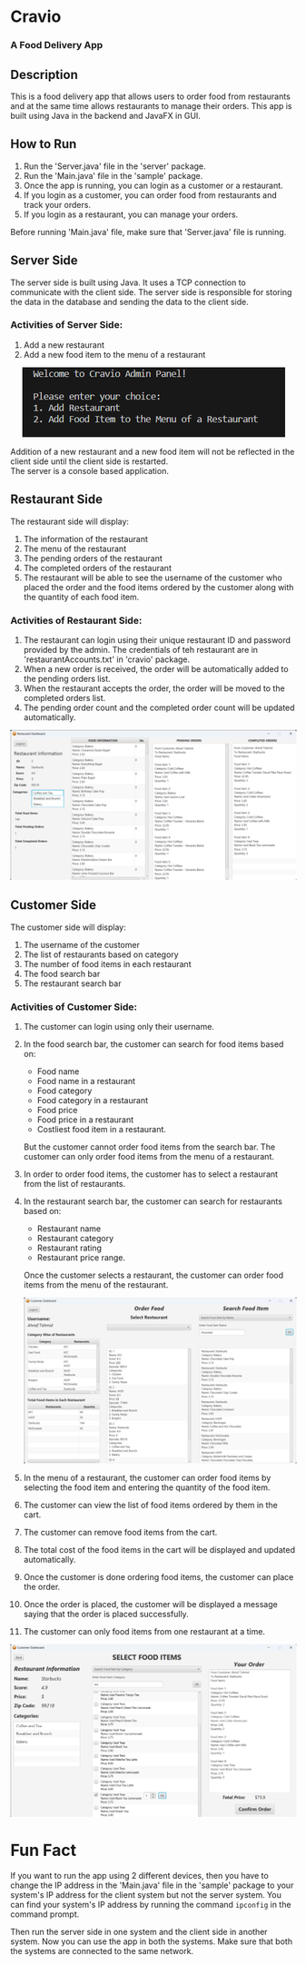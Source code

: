 # Cravio
### A Food Delivery App

## Description
This is a food delivery app that allows users to order food from restaurants and at the same time allows restaurants to manage their orders.
This app is built using Java in the backend and JavaFX in GUI.

## How to Run
1. Run the 'Server.java' file in the 'server' package.
2. Run the 'Main.java' file in the 'sample' package.
3. Once the app is running, you can login as a customer or a restaurant.
4. If you login as a customer, you can order food from restaurants and track your orders.
5. If you login as a restaurant, you can manage your orders.

Before running 'Main.java' file, make sure that 'Server.java' file is running.

## Server Side
The server side is built using Java. It uses a TCP connection to communicate with the client side. The server side is responsible for storing the data in the database and sending the data to the client side.

### Activities of Server Side:
1. Add a new restaurant
2. Add a new food item to the menu of a restaurant

<p align = "center">
  <img src="image.png" alt="Server Image">
</p>

Addition of a new restaurant and a new food item will not be reflected in the client side until the client side is restarted.  
The server is a console based application.  

## Restaurant Side
The restaurant side will display:
1. The information of the restaurant
2. The menu of the restaurant
3. The pending orders of the restaurant
4. The completed orders of the restaurant
5. The restaurant will be able to see the username of the customer who placed the order and the food items ordered by the customer along with the quantity of each food item.

### Activities of Restaurant Side:
1. The restaurant can login using their unique restaurant ID and password provided by the admin. The credentials of teh restaurant are in 'restaurantAccounts.txt' in 'cravio' package.
2. When a new order is received, the order will be automatically added to the pending orders list.
3. When the restaurant accepts the order, the order will be moved to the completed orders list.
4. The pending order count and the completed order count will be updated automatically.

<p align = "center">
    <img src="image-3.png" alt="Restaurant Image">
</p>

## Customer Side
The customer side will display:
1. The username of the customer
2. The list of restaurants based on category
3. The number of food items in each restaurant
4. The food search bar
5. The restaurant search bar

### Activities of Customer Side:
1. The customer can login using only their username.
2. In the food search bar, the customer can search for food items based on:
    - Food name
    - Food name in a restaurant
    - Food category
    - Food category in a restaurant
    - Food price
    - Food price in a restaurant
    - Costliest food item in a restaurant.
        
    But the customer cannot order food items from the search bar. The customer can only order food items from the menu of a restaurant.

3. In order to order food items, the customer has to select a restaurant from the list of restaurants.
4. In the restaurant search bar, the customer can search for restaurants based on:
    - Restaurant name
    - Restaurant category
    - Restaurant rating
    - Restaurant price range.
        
    Once the customer selects a restaurant, the customer can order food items from the menu of the restaurant.
    <p align = "center">
        <img src="image-1.png" alt="Customer Image">
    </p>

5. In the menu of a restaurant, the customer can order food items by selecting the food item and entering the quantity of the food item.
6. The customer can view the list of food items ordered by them in the cart.
7. The customer can remove food items from the cart.
8. The total cost of the food items in the cart will be displayed and updated automatically.
9. Once the customer is done ordering food items, the customer can place the order.
10. Once the order is placed, the customer will be displayed a message saying that the order is placed successfully.
11. The customer can only food items from one restaurant at a time.

<p align = "center">
    <img src="image-2.png" alt="Customer Image">
</p>

# Fun Fact
If you want to run the app using 2 different devices, then you have to change the IP address in the 'Main.java' file in the 'sample' package to your system's IP address for the client system but not the server system. You can find your system's IP address by running the command `ipconfig` in the command prompt.

Then run the server side in one system and the client side in another system. Now you can use the app in both the systems.
Make sure that both the systems are connected to the same network.
